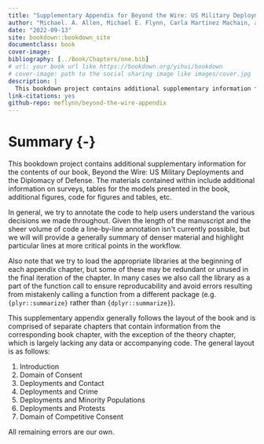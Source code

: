 ```yaml
--- 
title: "Supplementary Appendix for Beyond the Wire: US Military Deployments and Host Country Public Opinion"
author: "Michael. A. Allen, Michael E. Flynn, Carla Martinez Machain, and Andrew Stravers"
date: "2022-09-13"
site: bookdown::bookdown_site
documentclass: book
cover-image:
bibliography: [../Book/Chapters/one.bib]
# url: your book url like https://bookdown.org/yihui/bookdown
# cover-image: path to the social sharing image like images/cover.jpg
description: |
  This bookdown project contains additional supplementary information for the contents of our book, Beyond the Wire: US Military Deployments and Host Country Public Opinion. The materials contained within include additional information on surveys, tables for the models presented in the book, additional figures, etc.
link-citations: yes
github-repo: meflynn/beyond-the-wire-appendix
---
```


# Summary {-}

This bookdown project contains additional supplementary information for the contents of our book, Beyond the Wire: US Military Deployments and the Diplomacy of Defense. The materials contained within include additional information on surveys, tables for the models presented in the book, additional figures, code for figures and tables, etc.

In general, we try to annotate the code to help users understand the various decisions we made throughout. Given the length of the manuscript and the sheer volume of code a line-by-line annotation isn't currently possible, but we will will provide a generally summary of denser material and highlight particular lines at more critical points in the workflow. 

Also note that we try to load the appropriate libraries at the beginning of each appendix chapter, but some of these may be redundant or unused in the final iteration of the chapter. In many cases we also call the library as a part of the function call to ensure reproducability and avoid errors resulting from mistakenly calling a function from a different package (e.g. `{plyr::summarize}` rather than `{dplyr::summarize}`). 

This supplementary appendix generally follows the layout of the book and is comprised of separate chapters that contain information from the corresponding book chapter, with the exception of the theory chapter, which is largely lacking any data or accompanying code. The general layout is as follows:

1. Introduction
2. Domain of Consent
3. Deployments and Contact
4. Deployments and Crime
5. Deployments and Minority Populations
6. Deployments and Protests
7. Domain of Competitive Consent

All remaining errors are our own.
